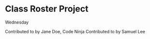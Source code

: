 # Class Roster Project

Wednesday

Contributed to by Jane Doe, Code Ninja
Contributed to by Samuel Lee
